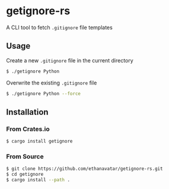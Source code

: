 # getignore-rs

A CLI tool to fetch `.gitignore` file templates

## Usage

Create a new `.gitignore` file in the current directory

```bash
$ ./getignore Python
```

Overwrite the existing `.gitignore` file

```bash
$ ./getignore Python --force
```

## Installation

### From Crates.io

```bash
$ cargo install getignore
```

### From Source

```bash
$ git clone https://github.com/ethanavatar/getignore-rs.git
$ cd getignore
$ cargo install --path .
```